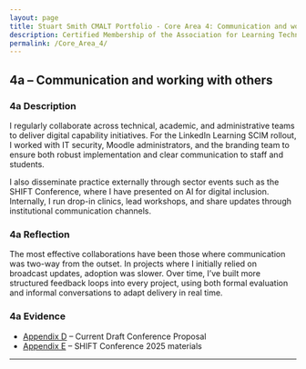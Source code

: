 ```yaml
---
layout: page
title: Stuart Smith CMALT Portfolio - Core Area 4: Communication and working with others
description: Certified Membership of the Association for Learning Technology (CMALT) portfolio of Stuart Smith, MSc, BA (Hons).
permalink: /Core_Area_4/
---
```


## 4a – Communication and working with others

### 4a Description

I regularly collaborate across technical, academic, and administrative teams to deliver digital capability initiatives. For the LinkedIn Learning SCIM rollout, I worked with IT security, Moodle administrators, and the branding team to ensure both robust implementation and clear communication to staff and students.

I also disseminate practice externally through sector events such as the SHIFT Conference, where I have presented on AI for digital inclusion. Internally, I run drop-in clinics, lead workshops, and share updates through institutional communication channels.

### 4a Reflection

The most effective collaborations have been those where communication was two-way from the outset. In projects where I initially relied on broadcast updates, adoption was slower. Over time, I’ve built more structured feedback loops into every project, using both formal evaluation and informal conversations to adapt delivery in real time.

### 4a Evidence

- [Appendix D](./Appendices.md#d-current-draft-conference-proposal) – Current Draft Conference Proposal
- [Appendix E](./Appendices.md#e-support-students-for-success-four-tools-to-enhance-your-students-learning) – SHIFT Conference 2025 materials

---
